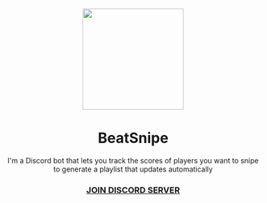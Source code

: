 <br />
<p align="center">
  <a href="https://beatsnipe.ralex.app/discord">
    <img src="https://cdn.discordapp.com/avatars/1151103217921425440/4e07491b5b2065348bf2556f4935c993.png?size=1024" width="200" height="200">
  </a>

  <h1 align="center">BeatSnipe</h1>

  <p align="center">I'm a Discord bot that lets you track the scores of players you want to snipe to generate a playlist that updates automatically 
    <br />
  </p>
  <a href="https://beatsnipe.ralex.app/discord">
    <h3 align="center">JOIN DISCORD SERVER</h3>
  <a/>
</p>